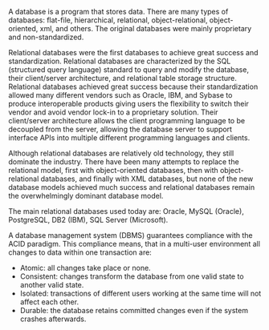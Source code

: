 <!--djw:done--->
<!--todo: redundant with Introduction to Oracle-->
A database is a program that stores data. There are many types of databases: flat-file, hierarchical, relational, object-relational, object-oriented, xml, and others. The original databases were mainly proprietary and non-standardized.

Relational databases were the first databases to achieve great success and standardization. Relational databases are characterized by the SQL (structured query language) standard to query and modify the database, their client/server architecture, and relational table storage structure. Relational databases achieved great success because their standardization allowed many different vendors such as Oracle, IBM, and Sybase to produce interoperable products giving users the flexibility to switch their vendor and avoid vendor lock-in to a proprietary solution. Their client/server architecture allows the client programming language to be decoupled from the server, allowing the database server to support interface APIs into multiple different programming languages and clients.

Although relational databases are relatively old technology, they still dominate the industry. There have been many attempts to replace the relational model, first with object-oriented databases, then with object-relational databases, and finally with XML databases, but none of the new database models achieved much success and relational databases remain the overwhelmingly dominant database model.

The main relational databases used today are: Oracle, MySQL (Oracle), PostgreSQL, DB2 (IBM), SQL Server (Microsoft).

A database management system (DBMS) guarantees compliance with the ACID paradigm. This compliance means, that in a multi-user environment all changes to data within one transaction are:
* Atomic: all changes take place or none.
* Consistent: changes transform the database from one valid state to another valid state.
* Isolated: transactions of different users working at the same time will not affect each other.
* Durable: the database retains committed changes even if the system crashes afterwards.